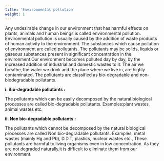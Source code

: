 ```yaml
---
title: 'Environmental pollution'
weight: 1
---
```





Any undesirable change in our environment that has harmful effects on plants, animals and human beings is called environmental pollution.
Environmental pollution is usually caused by the addition of waste products of human activity to the environment. The substances which cause pollution of environment are called pollutants. The pollutants may be solids, liquids or gaseous substances present in significant concentration in the environment.Our environment becomes polluted day by day, by the increased addition of industrial and domestic wastes to it. The air we breathe, the water we drink and the place where we live in, are highly contaminated.
The pollutants are classified as bio-degradable and non-biodegradable pollutants.

**i. Bio-degradable pollutants :**

The pollutants which can be easily decomposed by the natural biological processes are called bio-degradable pollutants. Examples:plant wastes, animal wastes etc.

**ii. Non bio-degradable pollutants :**

The pollutants which cannot be decomposed by the natural biological processes are called Non bio-degradable pollutants. Examples: metal wastes (mainly Hg and Pb), D.D.T, plastics, nuclear wastes etc., These pollutants are harmful to living organisms even in low concentration. As they are not degraded naturally,it is difficult to eliminate them from our environment.